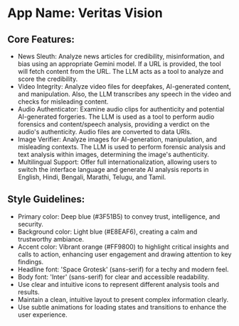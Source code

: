 # **App Name**: Veritas Vision

## Core Features:

- News Sleuth: Analyze news articles for credibility, misinformation, and bias using an appropriate Gemini model. If a URL is provided, the tool will fetch content from the URL. The LLM acts as a tool to analyze and score the credibility.
- Video Integrity: Analyze video files for deepfakes, AI-generated content, and manipulation. Also, the LLM transcribes any speech in the video and checks for misleading content.
- Audio Authenticator: Examine audio clips for authenticity and potential AI-generated forgeries. The LLM is used as a tool to perform audio forensics and content/speech analysis, providing a verdict on the audio's authenticity. Audio files are converted to data URIs.
- Image Verifier: Analyze images for AI-generation, manipulation, and misleading contexts. The LLM is used to perform forensic analysis and text analysis within images, determining the image's authenticity.
- Multilingual Support: Offer full internationalization, allowing users to switch the interface language and generate AI analysis reports in English, Hindi, Bengali, Marathi, Telugu, and Tamil.

## Style Guidelines:

- Primary color: Deep blue (#3F51B5) to convey trust, intelligence, and security.
- Background color: Light blue (#E8EAF6), creating a calm and trustworthy ambiance.
- Accent color: Vibrant orange (#FF9800) to highlight critical insights and calls to action, enhancing user engagement and drawing attention to key findings.
- Headline font: 'Space Grotesk' (sans-serif) for a techy and modern feel.
- Body font: 'Inter' (sans-serif) for clear and accessible readability.
- Use clear and intuitive icons to represent different analysis tools and results.
- Maintain a clean, intuitive layout to present complex information clearly.
- Use subtle animations for loading states and transitions to enhance the user experience.